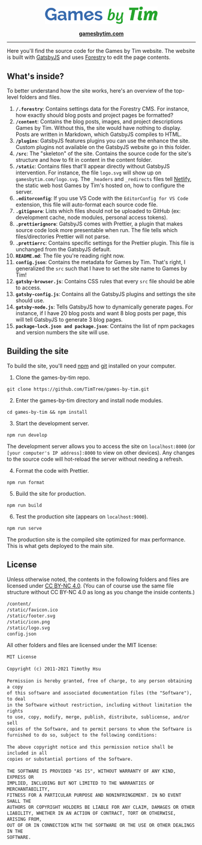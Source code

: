 <p align="center">
  <img alt="Games by Tim" src="static/logo.svg" width="300" />
</p>

<p align="center">
  <a href="https://www.gamesbytim.com"><strong>gamesbytim.com</strong></a>
</p>

***

Here you'll find the source code for the Games by Tim website. The website is built with [GatsbyJS](https://www.gatsbyjs.org) and uses [Forestry](https://forestry.io) to edit the page contents.

## What's inside?
To better understand how the site works, here's an overview of the top-level folders and files.

1.  **`/.forestry`**: Contains settings data for the Forestry CMS. For instance, how exactly should blog posts and project pages be formatted?
2.  **`/content`**: Contains the blog posts, images, and project descriptions Games by Tim. Without this, the site would have nothing to display. Posts are written in Markdown, which GatsbyJS compiles to HTML.
3.  **`/plugins`**: GatsbyJS features plugins you can use the enhance the site. Custom plugins not available on the GatsbyJS website go in this folder.
4.  **`/src`**: The "skeleton" of the site. Contains the source code for the site's structure and how to fit in content in the content folder.
5.  **`/static`**: Contains files that'll appear directly without GatsbyJS intervention. For instance, the file `logo.svg` will show up on `gamesbytim.com/logo.svg`. The `_headers` and `_redirects` files tell [Netlify](https://netlify.com), the static web host Games by Tim's hosted on, how to configure the server.
6.  **`.editorconfig`**: If you use VS Code with the `EditorConfig for VS Code` extension, this file will auto-format each source code file.
7.  **`.gitignore`**: Lists which files should not be uploaded to GitHub (ex: development cache, node modules, personal access tokens).
8.  **`.prettierignore`**: GatsbyJS comes with Prettier, a plugin that makes source code look more presentable when run. The file tells which files/directories Prettier will not parse.
9.  **`.prettierrc`**: Contains specific settings for the Prettier plugin. This file is unchanged from the GatsbyJS default.
10.  **`README.md`**: The file you're reading right now.
11.  **`config.json`**: Contains the metadata for Games by Tim. That's right, I generalized the `src` such that I have to set the site name to Games by Tim!
12.  **`gatsby-browser.js`**: Contains CSS rules that every `src` file should be able to access.
13.  **`gatsby-config.js`**: Contains all the GatsbyJS plugins and settings the site should use.
14.  **`gatsby-node.js`**: Tells GatsbyJS how to dynamically generate pages. For instance, if I have 20 blog posts and want 8 blog posts per page, this will tell GatsbyJS to generate 3 blog pages.
15.  **`package-lock.json and package.json`**: Contains the list of npm packages and version numbers the site will use.

## Building the site

To build the site, you'll need [npm](https://blog.npmjs.org/post/85484771375/how-to-install-npm) and [git](https://gist.github.com/derhuerst/1b15ff4652a867391f03) installed on your computer.

1. Clone the games-by-tim repo.
```
git clone https://github.com/TimTree/games-by-tim.git
```

2. Enter the games-by-tim directory and install node modules.
```
cd games-by-tim && npm install
```

3. Start the development server.
```
npm run develop
```

The development server allows you to access the site on `localhost:8000` (or `[your computer's IP address]:8000` to view on other devices). Any changes to the source code will hot-reload the server without needing a refresh.

4. Format the code with Prettier.
```
npm run format
```

5. Build the site for production.
```
npm run build
```

6. Test the production site (appears on `localhost:9000`).
```
npm run serve
```
The production site is the compiled site optimized for max performance. This is what gets deployed to the main site.

## License

Unless otherwise noted, the contents in the following folders and files are licensed under [CC BY-NC 4.0](https://creativecommons.org/licenses/by-nc/4.0/). (You can of course use the same file structure without CC BY-NC 4.0 as long as you change the inside contents.)

```
/content/
/static/favicon.ico
/static/footer.svg
/static/icon.png
/static/logo.svg
config.json
```

All other folders and files are licensed under the MIT license:

```
MIT License

Copyright (c) 2011-2021 Timothy Hsu

Permission is hereby granted, free of charge, to any person obtaining a copy
of this software and associated documentation files (the "Software"), to deal
in the Software without restriction, including without limitation the rights
to use, copy, modify, merge, publish, distribute, sublicense, and/or sell
copies of the Software, and to permit persons to whom the Software is
furnished to do so, subject to the following conditions:

The above copyright notice and this permission notice shall be included in all
copies or substantial portions of the Software.

THE SOFTWARE IS PROVIDED "AS IS", WITHOUT WARRANTY OF ANY KIND, EXPRESS OR
IMPLIED, INCLUDING BUT NOT LIMITED TO THE WARRANTIES OF MERCHANTABILITY,
FITNESS FOR A PARTICULAR PURPOSE AND NONINFRINGEMENT. IN NO EVENT SHALL THE
AUTHORS OR COPYRIGHT HOLDERS BE LIABLE FOR ANY CLAIM, DAMAGES OR OTHER
LIABILITY, WHETHER IN AN ACTION OF CONTRACT, TORT OR OTHERWISE, ARISING FROM,
OUT OF OR IN CONNECTION WITH THE SOFTWARE OR THE USE OR OTHER DEALINGS IN THE
SOFTWARE.
```